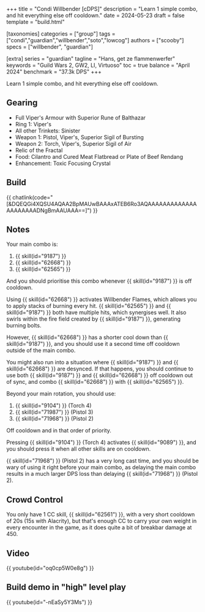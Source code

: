 +++
title = "Condi Willbender [cDPS]"
description = "Learn 1 simple combo, and hit everything else off cooldown."
date = 2024-05-23
draft = false
template = "build.html"

[taxonomies]
categories = ["group"]
tags = ["condi","guardian","willbender","soto","lowcog"]
authors = ["scooby"]
specs = ["willbender", "guardian"]

[extra]
series = "guardian"
tagline = "Hans, get ze flammenwerfer"
keywords = "Guild Wars 2, GW2, LI, Virtuoso"
toc = true
balance = "April 2024"
benchmark = "37.3k DPS"
+++

Learn 1 simple combo, and hit everything else off cooldown.

## Gearing

- Full Viper's Armour with Superior Rune of Balthazar
- Ring 1: Viper's
- All other Trinkets: Sinister
- Weapon 1: Pistol, Viper's, Superior Sigil of Bursting
- Weapon 2: Torch, Viper's, Superior Sigil of Air
- Relic of the Fractal
- Food: Cilantro and Cured Meat Flatbread or Plate of Beef Rendang
- Enhancement: Toxic Focusing Crystal

## Build

{{ chatlink(code="[&DQEQGi4XQSU4AQAA2BpMAUwBAAAxATEB6Ro3AQAAAAAAAAAAAAAAAAAAAAADNgBmAAUAAA==]") }}

## Notes

Your main combo is:
1. {{ skill(id="9187") }}
1. {{ skill(id="62668") }}
1. {{ skill(id="62565") }}

And you should prioritise this combo whenever {{ skill(id="9187") }} is off cooldown.

Using {{ skill(id="62668") }} activates Willbender Flames, which allows you to apply stacks of burning every hit. {{ skill(id="62565") }} and {{ skill(id="9187") }} both have multiple hits, which synergises well. It also swirls within the fire field created by {{ skill(id="9187") }}, generating burning bolts.

However, {{ skill(id="62668") }} has a shorter cool down than {{ skill(id="9187") }}, and you should use it a second time off cooldown outside of the main combo.

You might also run into a situation where {{ skill(id="9187") }} and {{ skill(id="62668") }} are desynced. If that happens, you should continue to use both {{ skill(id="9187") }} and {{ skill(id="62668") }} off cooldown out of sync, and combo {{ skill(id="62668") }} with {{ skill(id="62565") }}.

Beyond your main rotation, you should use:
1. {{ skill(id="9104") }} (Torch 4)
1. {{ skill(id="71987") }} (Pistol 3)
1. {{ skill(id="71968") }} (Pistol 2)

Off cooldown and in that order of priority. 

Pressing {{ skill(id="9104") }} (Torch 4) activates {{ skill(id="9089") }}, and you should press it when all other skills are on cooldown.

{{ skill(id="71968") }} (Pistol 2) has a very long cast time, and you should be wary of using it right before your main combo, as delaying the main combo results in a much larger DPS loss than delaying {{ skill(id="71968") }} (Pistol 2).

## Crowd Control

You only have 1 CC skill, {{ skill(id="62561") }}, with a very short cooldown of 20s (15s with Alacrity), but that's enough CC to carry your own weight in every encounter in the game, as it does quite a bit of breakbar damage at 450.

## Video

{{ youtube(id="oq0cp5W0e8g") }}

## Build demo in "high" level play

{{ youtube(id="-nEaSy5Y3Ms") }}
